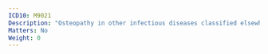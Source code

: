 ```yaml
---
ICD10: M9021
Description: "Osteopathy in other infectious diseases classified elsewhere: Shoulder region"
Matters: No
Weight: 0
---
```



